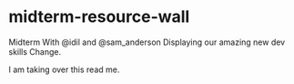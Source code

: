 # midterm-resource-wall
Midterm With @idil and @sam_anderson Displaying our amazing new dev skills
Change.

I am taking over this read me.